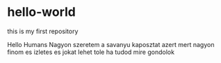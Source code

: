 # hello-world
this is my first repository

Hello Humans
Nagyon szeretem a savanyu kaposztat azert mert nagyon finom es izletes
es jokat lehet tole ha tudod mire gondolok
